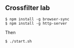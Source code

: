 
## Crossfilter lab


```
$ npm install -g browser-sync
$ npm install -g http-server
```

Then

```
$ ./start.sh
```


